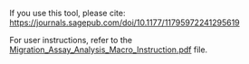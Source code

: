 If you use this tool, please cite: https://journals.sagepub.com/doi/10.1177/11795972241295619

For user instructions, refer to the [Migration_Assay_Analysis_Macro_Instruction.pdf](Migration_Assay_Analysis_Macro_Instruction.pdf) file.
